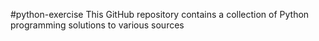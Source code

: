#python-exercise
This GitHub repository contains a collection of Python programming solutions to various sources

